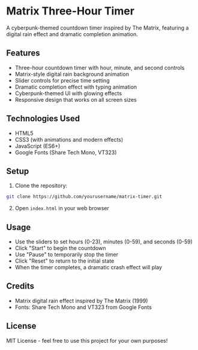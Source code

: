 # Matrix Three-Hour Timer

A cyberpunk-themed countdown timer inspired by The Matrix, featuring a digital rain effect and dramatic completion animation.

## Features

- Three-hour countdown timer with hour, minute, and second controls
- Matrix-style digital rain background animation
- Slider controls for precise time setting
- Dramatic completion effect with typing animation
- Cyberpunk-themed UI with glowing effects
- Responsive design that works on all screen sizes

## Technologies Used

- HTML5
- CSS3 (with animations and modern effects)
- JavaScript (ES6+)
- Google Fonts (Share Tech Mono, VT323)

## Setup

1. Clone the repository:
```bash
git clone https://github.com/yourusername/matrix-timer.git
```

2. Open `index.html` in your web browser

## Usage

- Use the sliders to set hours (0-23), minutes (0-59), and seconds (0-59)
- Click "Start" to begin the countdown
- Use "Pause" to temporarily stop the timer
- Click "Reset" to return to the initial state
- When the timer completes, a dramatic crash effect will play

## Credits

- Matrix digital rain effect inspired by The Matrix (1999)
- Fonts: Share Tech Mono and VT323 from Google Fonts

## License

MIT License - feel free to use this project for your own purposes! 